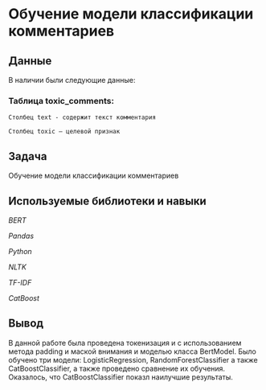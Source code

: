 # Обучение модели классификации комментариев


## Данные

В наличии были следующие данные:

### Таблица toxic_comments:

    Столбец text - содержит текст комментария

    Столбец toxic — целевой признак

## Задача

Обучение модели классификации комментариев

## Используемые библиотеки и навыки

*BERT*

*Pandas*

*Python*

*NLTK*

*TF-IDF*

*CatBoost*

## Вывод

В данной работе была проведена токенизация и с использованием метода padding и маской внимания и моделью класса BertModel. Было обучено три модели: LogisticRegression, RandomForestClassifier а также CatBoostClassifier, а также проведено сравнение их обучения. Оказалось, что CatBoostClassifier показл наилучшие результаты. 
